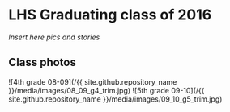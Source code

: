 # LHS Graduating class of 2016

*Insert here pics and stories*
## Class photos
![4th grade 08-09](/{{ site.github.repository_name }}/media/images/08_09_g4_trim.jpg)
![5th grade 09-10](/{{ site.github.repository_name }}/media/images/09_10_g5_trim.jpg)
